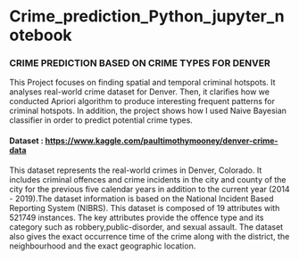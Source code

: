 # Crime_prediction_Python_jupyter_notebook



### CRIME PREDICTION BASED ON CRIME TYPES FOR DENVER


This Project focuses on finding spatial and temporal criminal hotspots. It analyses real-world crime dataset for Denver. Then, it clarifies how we conducted Apriori algorithm to produce interesting frequent patterns for criminal hotspots. In addition, the project shows how I used Naive Bayesian classifier in order to predict potential crime types.

#### Dataset : https://www.kaggle.com/paultimothymooney/denver-crime-data

This dataset represents the real-world crimes in Denver, Colorado. It includes criminal offences and crime incidents in the city and county of the city for the previous five calendar years in addition to the current year (2014 - 2019).The dataset information is based on the National Incident Based Reporting System (NIBRS). This dataset is composed of 19 attributes with 521749 instances. The key attributes provide the offence type and its category such as robbery,public-disorder, and sexual assault. The dataset also gives the exact occurrence time of the crime along with the district, the neighbourhood and the exact geographic location.
